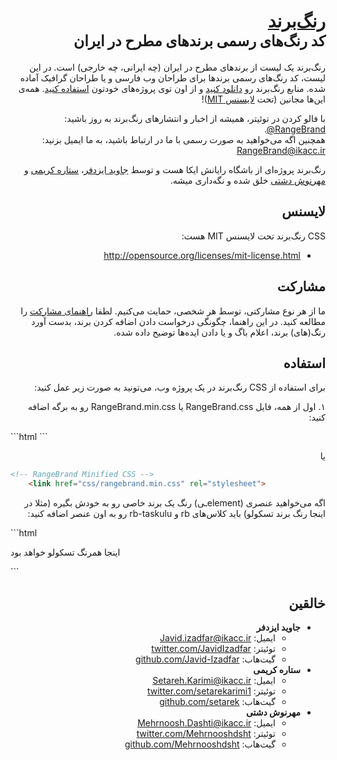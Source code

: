 <h1 dir="rtl"><a href="http://rangebrand.ir/">رنگ‌برند</a><br><small>کد رنگ‌های رسمی برند‌های مطرح در ایران</small></h1>

<p dir="rtl">رنگ‌برند یک لیست از برندهای مطرح در ایران (چه ایرانی، چه خارجی) است. در این لیست، کد رنگ‌های رسمی برند‌ها برای طراحان وب فارسی و یا طراحان گرافیک آماده شده. منابع رنگ‌برند رو <a href="!#">دانلود کنید</a> و از اون توی پروژه‌های خودتون <a href="#استفاده">استفاده کنید</a>. همه‌ی این‌ها مجانین‌ (تحت <a href="#http://opensource.org/licenses/mit-license.html">لایسنس MIT</a>)!</p>
<p dir="rtl">با فالو کردن در توئیتر، همیشه از اخبار و انتشار‌های رنگ‌برند به روز باشید: <a href="https://twitter.com/RangeBrand">RangeBrand@</a>.<br>همچنین اگه می‌خواهید به صورت رسمی با ما در ارتباط باشید، به ما ایمیل بزنید: <a href="mailto:rangebrand@ikacc.ir" target="_top">RangeBrand@ikacc.ir</a></p>
<p dir="rtl">رنگ‌برند پروژه‌ای از باشگاه رایانش ایکا هست و توسط <a href="https://twitter.com/JavidIzadfar">جاوید ایزدفر</a>، <a href="https://twitter.com/setarekarimi1">ستاره کریمی</a> و <a href="https://twitter.com/Mehrnooshdsht">مهرنوش دشتی</a> خلق شده و نگه‌داری میشه.</p>

<h2 dir="rtl">لایسنس</h2>
<p dir="rtl">CSS رنگ‌برند تحت لایسنس MIT هست:</p>
<ul dir="rtl">
  <li><a href="http://opensource.org/licenses/mit-license.html" target="_blank">http://opensource.org/licenses/mit-license.html</a></li>
</ul>

<h2 dir="rtl">مشارکت</h2>
<p dir="rtl">ما از هر نوع مشارکتی، توسط هر شخصی، حمایت می‌کنیم. لطفا <a href="">راهنمای مشارکت</a> را مطالعه کنید. در این راهنما، چگونگی درخواست دادن اضافه کردن برند، بدست آورد رنگ(های) برند، اعلام باگ و یا دادن ایده‌ها توضیح داده شده.</p>

<h2 dir="rtl">استفاده</h2>
<p dir="rtl">برای استفاده از CSS رنگ‌برند در یک پروژه وب، می‌تونید به صورت زیر عمل کنید:</p>
<p dir="rtl">۱.  اول از همه، فایل RangeBrand.css یا RangeBrand.min.css رو به برگه اضافه کنید:</p>
```html
<!-- RangeBrand CSS -->
    <link href="css/rangebrand.css" rel="stylesheet">
```
<p dir="rtl">یا</p>

```html    
<!-- RangeBrand Minified CSS -->
    <link href="css/rangebrand.min.css" rel="stylesheet">   
```
<p dir="rtl">اگه می‌خواهید عنصری (elementـی) رنگ یک برند خاصی رو به خودش بگیره (مثلا در اینجا رنگ برند تسکولو) باید کلاس‌های rb و rb-taskulu رو به اون عنصر اضافه کنید:</p>
```html    
<div class="rb rb-taskulu">
  <p>اینجا همرنگ تسکولو خواهد بود</p>
</div> 
```



<h2 dir="rtl">خالقین</h2>
<ul dir="rtl">
  <li>
    <b>جاوید ایزدفر</b>
    <ul>
      <li>ایمیل: <a href="mailto:javid.izadfar@ikacc.ir">Javid.izadfar@ikacc.ir</a></li>
      <li>توئیتر: <a href="https://twitter.com/JavidIzadfar">twitter.com/JavidIzadfar</a></li>
      <li>گیت‌هاب: <a href="https://github.com/Javid-Izadfar">github.com/Javid-Izadfar</a></li>
    </ul>
  </li>
  <li>
    <b>ستاره کریمی</b>
    <ul>
      <li>ایمیل: <a href="mailto:setareh.karimi@ikacc.ir">Setareh.Karimi@ikacc.ir</a></li>
      <li>توئیتر: <a href="https://twitter.com/setarekarimi1">twitter.com/setarekarimi1</a></li>
      <li>گیت‌هاب: <a href="https://github.com/setarek">github.com/setarek</a></li>
    </ul>
  </li>
  <li>
    <b>مهرنوش دشتی</b>
    <ul>
      <li>ایمیل: <a href="mailto:Mehrnoosh.Dashti@ikacc.ir">Mehrnoosh.Dashti@ikacc.ir</a></li>
      <li>توئیتر: <a href="https://twitter.com/Mehrnooshdsht">twitter.com/Mehrnooshdsht</a></li>
      <li>گیت‌هاب: <a href="https://github.com/Mehrnooshdsht">github.com/Mehrnooshdsht</a></li>
    </ul>
  </li>
</ul>
